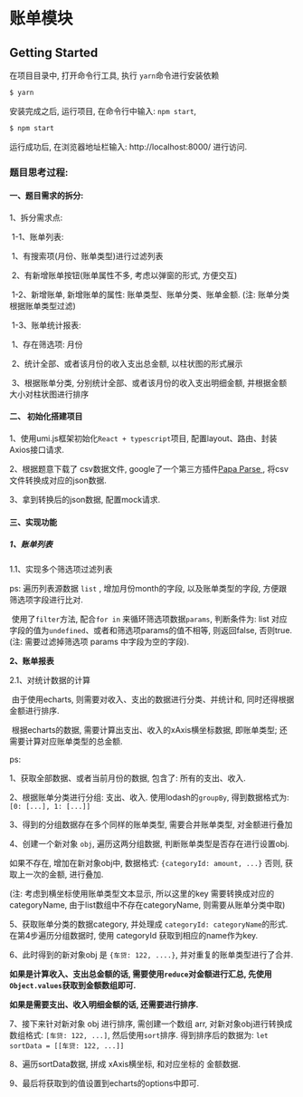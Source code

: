 # 账单模块

## Getting Started

在项目目录中, 打开命令行工具, 执行 `yarn`命令进行安装依赖

```bash
$ yarn
```

安装完成之后, 运行项目, 在命令行中输入: `npm start`, 

```bash
$ npm start
```

运行成功后, 在浏览器地址栏输入: http://localhost:8000/ 进行访问.



### **题目思考过程:**

#### **一、题目需求的拆分:**

1、拆分需求点:

​	1-1、账单列表: 

​				1、有搜索项(月份、账单类型)进行过滤列表

​				2、有新增账单按钮(账单属性不多, 考虑以弹窗的形式, 方便交互)

​	1-2、新增账单, 新增账单的属性: 账单类型、账单分类、账单金额. (注: 账单分类根据账单类型过滤)

​	1-3、账单统计报表:

​				1、存在筛选项: 月份

​				2、统计全部、或者该月份的收入支出总金额, 以柱状图的形式展示

​				3、根据账单分类, 分别统计全部、或者该月份的收入支出明细金额, 并根据金额大小对柱状图进行排序



#### **二、 初始化搭建项目**

1、使用umi.js框架初始化`React + typescript`项目, 配置layout、路由、封装Axios接口请求.

2、根据题意下载了 csv数据文件, google了一个第三方插件[Papa Parse ](https://www.papaparse.com/), 将csv文件转换成对应的json数据.

3、拿到转换后的json数据, 配置mock请求.



#### **三、实现功能**

##### **1、账单列表**

1.1、实现多个筛选项过滤列表

ps: 遍历列表源数据 `list` , 增加月份month的字段, 以及账单类型的字段, 方便跟筛选项字段进行比对.

​	使用了`filter`方法, 配合`for in` 来循环筛选项数据`params`, 判断条件为: list 对应字段的值为`undefined`、或者和筛选项params的值不相等, 则返回false, 否则true. (注: 需要过滤掉筛选项 params 中字段为空的字段).



**2、账单报表**

2.1、对统计数据的计算

​	由于使用echarts, 则需要对收入、支出的数据进行分类、并统计和, 同时还得根据金额进行排序.

​	根据echarts的数据, 需要计算出支出、收入的xAxis横坐标数据, 即账单类型;  还需要计算对应账单类型的总金额.

ps: 

1、获取全部数据、或者当前月份的数据, 包含了: 所有的支出、收入.

2、根据账单分类进行分组: 支出、收入. 使用lodash的`groupBy`, 得到数据格式为:  `[0: [...], 1: [...]]`

3、得到的分组数据存在多个同样的账单类型, 需要合并账单类型, 对金额进行叠加

4、创建一个新对象 `obj`, 遍历这两分组数据, 判断账单类型是否存在进行设置obj.

如果不存在, 增加在新对象obj中, 数据格式: `{categoryId: amount, ...}`  否则, 获取上一次的金额, 进行叠加. 

(注: 考虑到横坐标使用账单类型文本显示, 所以这里的key 需要转换成对应的 categoryName, 由于list数组中不存在categoryName, 则需要从账单分类中取)

5、获取账单分类的数据category, 并处理成 `categoryId: categoryName`的形式. 在第4步遍历分组数据时, 使用 categoryId 获取到相应的name作为key.

6、此时得到的新对象obj 是 `{车贷: 122, ....}`, 并对重复的账单类型进行了合并.



**如果是计算收入、支出总金额的话, 需要使用`reduce`对金额进行汇总, 先使用`Object.values`获取到金额数组即可.**

**如果是需要支出、收入明细金额的话, 还需要进行排序.**



7、接下来针对新对象 obj 进行排序, 需创建一个数组 arr, 对新对象obj进行转换成数组格式: `[车贷: 122, ...]`, 然后使用`sort`排序. 得到排序后的数据为: `let sortData = [[车贷: 122, ...]]`

8、遍历sortData数据, 拼成 xAxis横坐标, 和对应坐标的 金额数据.

9、最后将获取到的值设置到echarts的options中即可.


